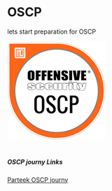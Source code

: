 # OSCP
lets start preparation for OSCP 

![OSCP](Images/download.png)

# <h5>OSCP journy Links</h5>

<a href="www.facebook.com">Parteek OSCP journy</a>
